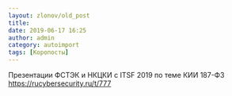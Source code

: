 ```yaml
---
layout: zlonov/old_post
title: 
date: 2019-06-17 16:25
author: admin
category: autoimport
tags: [Коропосты]
---
```


Презентации ФСТЭК и НКЦКИ с ITSF 2019 по теме КИИ 187-ФЗ <a href="https://rucybersecurity.ru/t/777">https://rucybersecurity.ru/t/777</a>

